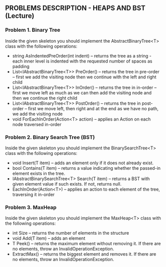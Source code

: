 ## PROBLEMS DESCRIPTION - HEAPS AND BST (Lecture)


### Problem 1.	 Binary Tree

Inside the given skeleton you should implement the AbstractBinaryTree\<T\> class with the following operations: 

  +	string AsIndentedPreOrder(int indent) – returns the tree as a string - each inner level is indented with the requested number of spaces as padding
  +	List\<IAbstractBinaryTree\<T\>\> PreOrder() – returns the tree in pre-order – first we add the visiting node then we continue with the left and right child
  +	List\<IAbstractBinaryTree\<T\>\> InOrder() – returns the tree in in-order – first we move left as much as we can then add the visiting node and then we continue the right child
  +	List\<IAbstractBinaryTree\<T\>\> PostOrder() – returns the tree in post-order – first we move left, then right and at the end as we have no path, we add the visiting node
  +	void ForEachInOrder(Action\<T\> action) – applies an Action on each node traversed in-order

### Problem 2.	Binary Search Tree (BST)

Inside the given skeleton you should implement the BinarySearchTree\<T\> class with the following operations: 

  +	void Insert(T item) – adds an element only if it does not already exist.
  +	bool Contains(T item) – returns a value indicating whether the passed-in element exists in the tree.
  +	IAbstractBinarySearchTree\<T\> Search(T item) – returns a BST with given element value if such exists. If not, returns null.
  +	EachInOrder(Action\<T\>) – applies an action to each element of the tree, traversing it in-order

### Problem 3.	MaxHeap

Inside the given skeleton you should implement the MaxHeap\<T\> class with the following operations: 

  +	int Size – returns the number of elements in the structure 
  +	void Add(T item) – adds an element
  +	T Peek() – returns the maximum element without removing it. If there are no elements, throw an InvalidOperationException.
  +	ExtractMax() – returns the biggest element and removes it. If there are no elements, throw an InvalidOperationException. 